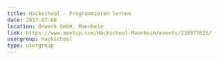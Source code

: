 ```yaml
---
title: Hackschool - Programmieren lernen
date: 2017-07-08
location: Onwerk GmbH, Mannheim
link: https://www.meetup.com/Hackschool-Mannheim/events/238977625/
usergroup: hackschool
type: usergroup
---
```

